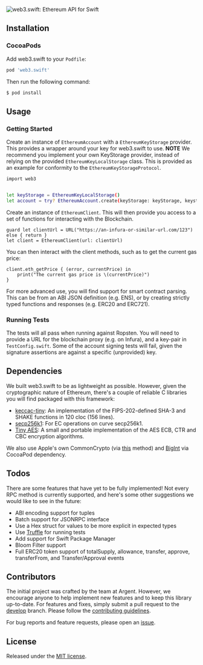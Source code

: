 ![web3.swift: Ethereum API for Swift](https://raw.github.com/argentlabs/web3.swift/master/web3swift.png)

## Installation

### CocoaPods

Add web3.swift to your `Podfile`:

```ruby
pod 'web3.swift'
```

Then run the following command:

```bash
$ pod install
```

## Usage

### Getting Started

Create an instance of `EthereumAccount`  with a `EthereumKeyStorage` provider. This provides a wrapper around your key for web3.swift to use. **NOTE** We recommend you implement your own KeyStorage provider, instead of relying on the provided `EthereumKeyLocalStorage` class. This is provided as an example for conformity to the `EthereumKeyStorageProtocol`.

```bash
import web3


let keyStorage = EthereumKeyLocalStorage()
let account = try? EthereumAccount.create(keyStorage: keyStorage, keystorePassword: "MY_PASSWORD")
```

Create an instance of `EthereumClient`. This will then provide you access to a set of functions for interacting with the Blockchain.

```
guard let clientUrl = URL("https://an-infura-or-similar-url.com/123") else { return }
let client = EthereumClient(url: clientUrl)
```

You can then interact with the client methods, such as to get the current gas price:

```
client.eth_getPrice { (error, currentPrice) in
    print("The current gas price is \(currentPrice)")
}
```

For more advanced use, you will find support for smart contract parsing. This can be from an ABI JSON definition (e.g. ENS), or by creating strictly typed functions and responses (e.g. ERC20 and ERC721).


### Running Tests

The tests will all pass when running against Ropsten. You will need to provide a URL for the blockchain proxy (e.g. on Infura), and a key-pair in `TestConfig.swift`. Some of the account signing tests will fail, given the signature assertions are against a specific (unprovided) key.

## Dependencies

We built web3.swift to be as lightweight as possible. However, given the cryptographic nature of Ethereum, there's a couple of reliable C libraries you will find packaged with this framework:

- [keccac-tiny](https://github.com/coruus/keccak-tiny): An implementation of the FIPS-202-defined SHA-3 and SHAKE functions in 120 cloc (156 lines).
- [secp256k1](https://github.com/bakkenbaeck/EtherealCereal): For EC operations on curve secp256k1.
- [Tiny AES](https://github.com/kokke/tiny-AES-c):  A small and portable implementation of the AES ECB, CTR and CBC encryption algorithms.

We also use Apple's own CommonCrypto (via [this](https://github.com/sergejp/CommonCrypto) method) and [BigInt](https://github.com/attaswift/BigInt) via CocoaPod dependency.

## Todos

There are some features that have yet to be fully implemented! Not every RPC method is currently supported, and here's some other suggestions we would like to see in the future:


- ABI encoding support for tuples
- Batch support for JSONRPC interface
- Use a Hex struct for values to be more explicit in expected types
- Use [Truffle](https://github.com/trufflesuite/ganache-cli) for running tests
- Add support for Swift Package Manager
- Bloom Filter support
- Full ERC20 token support of totalSupply, allowance, transfer, approve, transferFrom, and Transfer/Approval events

## Contributors

The initial project was crafted by the team at Argent. However, we encourage anyone to help implement new features and to keep this library up-to-date. For features and fixes, simply submit a pull request to the [develop](https://github.com/argentlabs/web3.swift/tree/develop) branch. Please follow the [contributing guidelines](https://github.com/argentlabs/web3.swift/blob/master/CONTRIBUTING.md).

For bug reports and feature requests, please open an [issue](https://github.com/argentlabs/web3.swift/issues).

## License

Released under the [MIT license](https://github.com/argentlabs/web3.swift/blob/master/LICENSE).
